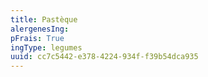 ```yaml
---
title: Pastèque
alergenesIng:
pFrais: True
ingType: legumes
uuid: cc7c5442-e378-4224-934f-f39b54dca935
---
```

